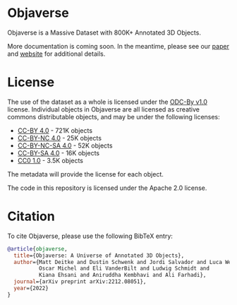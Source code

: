 # Objaverse

Objaverse is a Massive Dataset with 800K+ Annotated 3D Objects.

More documentation is coming soon. In the meantime, please see our [paper](https://arxiv.org/abs/2212.08051) and [website](https://objaverse.allenai.org/) for additional details.

# License

The use of the dataset as a whole is licensed under the [ODC-By v1.0](https://opendatacommons.org/licenses/by/1-0/) license. Individual objects in Objaverse are all licensed as creative commons distributable objects, and may be under the following licenses:

- [CC-BY 4.0](https://creativecommons.org/licenses/by/4.0/) - 721K objects
- [CC-BY-NC 4.0](https://creativecommons.org/licenses/by-nc/4.0/) - 25K objects
- [CC-BY-NC-SA 4.0](https://creativecommons.org/licenses/by-nc-sa/4.0/) - 52K objects
- [CC-BY-SA 4.0](https://creativecommons.org/licenses/by-sa/4.0/) - 16K objects
- [CC0 1.0](https://creativecommons.org/publicdomain/zero/1.0/) - 3.5K objects

The metadata will provide the license for each object.

The code in this repository is licensed under the Apache 2.0 license.

# Citation

To cite Objaverse, please use the following BibTeX entry:

```bibtex
@article{objaverse,
  title={Objaverse: A Universe of Annotated 3D Objects},
  author={Matt Deitke and Dustin Schwenk and Jordi Salvador and Luca Weihs and
          Oscar Michel and Eli VanderBilt and Ludwig Schmidt and
          Kiana Ehsani and Aniruddha Kembhavi and Ali Farhadi},
  journal={arXiv preprint arXiv:2212.08051},
  year={2022}
}
```
